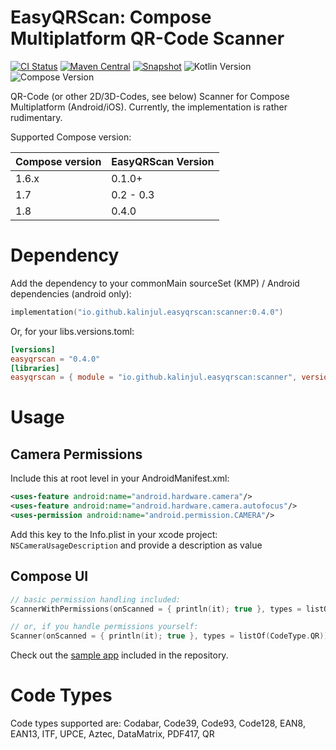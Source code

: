# EasyQRScan: Compose Multiplatform QR-Code Scanner
[![CI Status](https://img.shields.io/github/actions/workflow/status/kalinjul/EasyQRScan/main.yml)]((https://github.com/kalinjul/EasyQRScan/actions/workflows/main.yml))
[![Maven Central](https://img.shields.io/maven-central/v/io.github.kalinjul.easyqrscan/scanner)](https://repo1.maven.org/maven2/io/github/kalinjul/easyqrscan/scanner/)
[![Snapshot](https://img.shields.io/nexus/s/io.github.kalinjul.easyqrscan/scanner?server=https%3A%2F%2Fs01.oss.sonatype.org&label=latest%20snapshot)](https://s01.oss.sonatype.org/content/repositories/snapshots/io/github/kalinjul/easyqrscan/scanner/)
![Kotlin Version](https://kotlin-version.aws.icerock.dev/kotlin-version?group=io.github.kalinjul.easyqrscan&name=scanner)
![Compose Version](https://img.shields.io/badge/dynamic/toml?url=https%3A%2F%2Fraw.githubusercontent.com%2Fkalinjul%2FEasyQRScan%2Fmain%2Fgradle%2Flibs.versions.toml&query=%24.versions%5B'compose-multiplatform'%5D&label=Compose%20Version)

QR-Code (or other 2D/3D-Codes, see below) Scanner for Compose Multiplatform (Android/iOS).
Currently, the implementation is rather rudimentary.

Supported Compose version:

 | Compose version | EasyQRScan Version |
|-----------------|--------------------|
| 1.6.x           | 0.1.0+             |
| 1.7             | 0.2 - 0.3          |
| 1.8             | 0.4.0              |

# Dependency
Add the dependency to your commonMain sourceSet (KMP) / Android dependencies (android only):
```kotlin
implementation("io.github.kalinjul.easyqrscan:scanner:0.4.0")
```

Or, for your libs.versions.toml:
```toml
[versions]
easyqrscan = "0.4.0"
[libraries]
easyqrscan = { module = "io.github.kalinjul.easyqrscan:scanner", version.ref = "easyqrscan" }
```

# Usage
## Camera Permissions
Include this at root level in your AndroidManifest.xml:
```xml
<uses-feature android:name="android.hardware.camera"/>
<uses-feature android:name="android.hardware.camera.autofocus"/>
<uses-permission android:name="android.permission.CAMERA"/>
```

Add this key to the Info.plist in your xcode project:
```NSCameraUsageDescription``` and provide a description as value

## Compose UI
```kotlin
// basic permission handling included:
ScannerWithPermissions(onScanned = { println(it); true }, types = listOf(CodeType.QR))

// or, if you handle permissions yourself:
Scanner(onScanned = { println(it); true }, types = listOf(CodeType.QR))
```

Check out the [sample app](./sample-app) included in the repository.

# Code Types
Code types supported are:
Codabar, Code39, Code93, Code128, EAN8, EAN13, ITF, UPCE, Aztec, DataMatrix, PDF417, QR